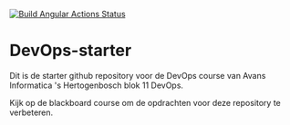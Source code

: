 [![Build Angular Actions Status](https://github.com/avans-devops/devops-workshops-MadNelis/workflows/Build%20Angular/badge.svg)](https://github.com/MadNelis/devops-workshops-MadNelis/actions/)

# DevOps-starter

Dit is de starter github repository voor de DevOps course van Avans Informatica 's Hertogenbosch blok 11 DevOps.

Kijk op de blackboard course om de opdrachten voor deze repository te verbeteren.
